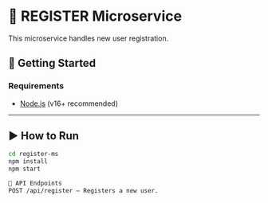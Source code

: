 # 📝 REGISTER Microservice

This microservice handles new user registration.

## 🚀 Getting Started

### Requirements

- [Node.js](https://nodejs.org/) (v16+ recommended)

---

## ▶️ How to Run

```bash
cd register-ms
npm install
npm start

🔄 API Endpoints
POST /api/register – Registers a new user.